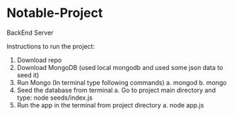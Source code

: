# Notable-Project
BackEnd Server

Instructions to run the project: 
1. Download repo
2. Download MongoDB (used local mongodb and used some json data to seed it) 
3. Run Mongo (In terminal type following commands)
     a. mongod
     b. mongo
4. Seed the database from terminal
     a. Go to project main directory and type:  node seeds/index.js
5. Run the app in the terminal from project directory
     a. node app.js
